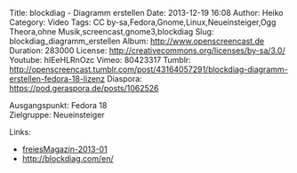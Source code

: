 Title: blockdiag - Diagramm erstellen
Date: 2013-12-19 16:08
Author: Heiko
Category: Video
Tags: CC by-sa,Fedora,Gnome,Linux,Neueinsteiger,Ogg Theora,ohne Musik,screencast,gnome3,blockdiag
Slug: blockdiag_diagramm_erstellen
Album: http://www.openscreencast.de
Duration: 283000
License: http://creativecommons.org/licenses/by-sa/3.0/
Youtube: hIEeHLRnOzc
Vimeo: 80423317
Tumblr: http://openscreencast.tumblr.com/post/43164057291/blockdiag-diagramm-erstellen-fedora-18-lizenz
Diaspora: https://pod.geraspora.de/posts/1062526

Ausgangspunkt: Fedora 18  
Zielgruppe: Neueinsteiger  

Links:

  * [freiesMagazin-2013-01](http://www.freiesmagazin.de/freiesMagazin-2013-01 "Link zu freiesmagazin.de" )
  * <http://blockdiag.com/en/>

